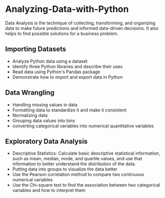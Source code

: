 # Analyzing-Data-with-Python
 Data Analysis is the technique of collecting, transforming, and organizing data to make future predictions and informed data-driven decisions. It also helps to find possible solutions for a business problem. 
## Importing Datasets
* Analyze Python data using a dataset<br>
* Identify three Python libraries and describe their uses<br>
* Read data using Python's Pandas package<br>
* Demonstrate how to import and export data in Python<br>
## Data Wrangling
* Handling missing values in data<br>
* Formatting data to standardize it and make it consistent<br>
* Normalizing data<br>
* Grouping data values into bins<br>
* converting categorical variables into numerical quantitative variables 
## Exploratory Data Analysis
* Descriptive Statistics: Calculate basic descriptive statistical information, such as mean, median, mode, and quartile values, and use that information to better understand the distribution of the data.<br>
* Putting data into groups to visualize the data better<br>
* Use the Pearson correlation method to compare two continuous numerical variables<br>
* Use the Chi-square test to find the association between two categorical variables and how to interpret them
